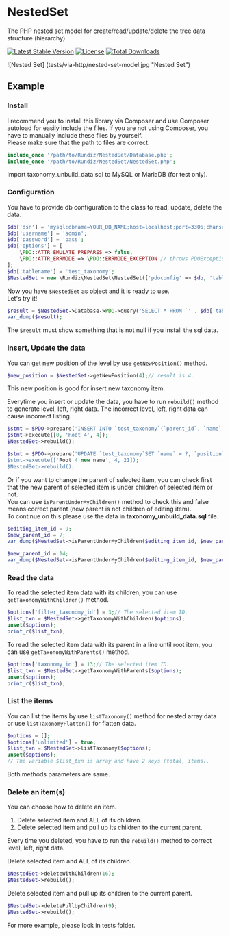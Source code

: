 # NestedSet

The PHP nested set model for create/read/update/delete the tree data structure (hierarchy).

[![Latest Stable Version](https://poser.pugx.org/rundiz/nested-set/v/stable)](https://packagist.org/packages/rundiz/nested-set)
[![License](https://poser.pugx.org/rundiz/nested-set/license)](https://packagist.org/packages/rundiz/nested-set)
[![Total Downloads](https://poser.pugx.org/rundiz/nested-set/downloads)](https://packagist.org/packages/rundiz/nested-set)

![Nested Set] (tests/via-http/nested-set-model.jpg "Nested Set")

## Example

### Install
I recommend you to install this library via Composer and use Composer autoload for easily include the files. If you are not using Composer, you have to manually include these files by yourself.<br>
Please make sure that the path to files are correct.
```php
include_once '/path/to/Rundiz/NestedSet/Database.php';
include_once '/path/to/Rundiz/NestedSet/NestedSet.php';
```

Import taxonomy_unbuild_data.sql to MySQL or MariaDB (for test only).

### Configuration
You have to provide db configuration to the class to read, update, delete the data.
```php
$db['dsn'] = 'mysql:dbname=YOUR_DB_NAME;host=localhost;port=3306;charset=UTF8';
$db['username'] = 'admin';
$db['password'] = 'pass';
$db['options'] = [
    \PDO::ATTR_EMULATE_PREPARES => false,
    \PDO::ATTR_ERRMODE => \PDO::ERRMODE_EXCEPTION // throws PDOException.
];
$db['tablename'] = 'test_taxonomy';
$NestedSet = new \Rundiz\NestedSet\NestedSet(['pdoconfig' => $db, 'tablename' => $db['tablename']]);
```
Now you have `$NestedSet` as object and it is ready to use.<br>
Let's try it!
```php
$result = $NestedSet->Database->PDO->query('SELECT * FROM `' . $db['tablename'] . '`');
var_dump($result);
```
The `$result` must show something that is not null if you install the sql data.

### Insert, Update the data
You can get new position of the level by use `getNewPosition()` method.
```php
$new_position = $NestedSet->getNewPosition(4);// result is 4.
```
This new position is good for insert new taxonomy item.

Everytime you insert or update the data, you have to run `rebuild()` method to generate level, left, right data. The incorrect level, left, right data can cause incorrect listing.
```php
$stmt = $PDO->prepare('INSERT INTO `test_taxonomy`(`parent_id`, `name`, `position`) VALUES (?, ?, ?)');
$stmt->execute([0, 'Root 4', 4]);
$NestedSet->rebuild();
```

```php
$stmt = $PDO->prepare('UPDATE `test_taxonomy`SET `name` = ?, `position` = ? WHERE `id` = ?;
$stmt->execute(['Root 4 new name', 4, 21]);
$NestedSet->rebuild();
```

Or if you want to change the parent of selected item, you can check first that the new parent of selected item is under children of selected item or not.<br>
You can use `isParentUnderMyChildren()` method to check this and false means correct parent (new parent is not children of editing item).<br>
To continue on this please use the data in **taxonomy_unbuild_data.sql** file.
```php
$editing_item_id = 9;
$new_parent_id = 7;
var_dump($NestedSet->isParentUnderMyChildren($editing_item_id, $new_parent_id));// false (correct! the new parent is not child of this item)

$new_parent_id = 14;
var_dump($NestedSet->isParentUnderMyChildren($editing_item_id, $new_parent_id));// true (incorrect! the new parent is child of this item)
```

### Read the data
To read the selected item data with its children, you can use `getTaxonomyWithChildren()` method.
```php
$options['filter_taxonomy_id'] = 3;// The selected item ID.
$list_txn = $NestedSet->getTaxonomyWithChildren($options);
unset($options);
print_r($list_txn);
```

To read the selected item data with its parent in a line until root item, you can use `getTaxonomyWithParents()` method.
```php
$options['taxonomy_id'] = 13;// The selected item ID.
$list_txn = $NestedSet->getTaxonomyWithParents($options);
unset($options);
print_r($list_txn);
```

### List the items
You can list the items by use `listTaxonomy()` method for nested array data or use `listTaxonomyFlatten()` for flatten data.
```php
$options = [];
$options['unlimited'] = true;
$list_txn = $NestedSet->listTaxonomy($options);
unset($options);
// The variable $list_txn is array and have 2 keys (total, items).
```
Both methods parameters are same.

### Delete an item(s)
You can choose how to delete an item.<br>
1. Delete selected item and ALL of its children.
2. Delete selected item and pull up its children to the current parent.

Every time you deleted, you have to run the `rebuild()` method to correct level, left, right data.

Delete selected item and ALL of its children.
```php
$NestedSet->deleteWithChildren(16);
$NestedSet->rebuild();
```

Delete selected item and pull up its children to the current parent.
```php
$NestedSet->deletePullUpChildren(9);
$NestedSet->rebuild();
```

For more example, please look in tests folder.